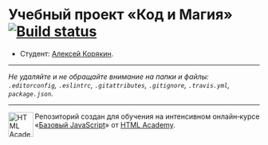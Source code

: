 # Учебный проект «Код и Магия» [![Build status][travis-image]][travis-url]

* Студент: [Алексей Корякин](https://up.htmlacademy.ru/javascript/12/user/368101).

---

_Не удаляйте и не обращайте внимание на папки и файлы:_<br>
_`.editorconfig`, `.eslintrc`, `.gitattributes`, `.gitignore`, `.travis.yml`, `package.json`._

---

<a href="https://htmlacademy.ru/intensive/javascript"><img align="left" width="50" height="50" title="HTML Academy" src="https://up.htmlacademy.ru/static/img/intensive/javascript/logo-for-github.svg"></a>

Репозиторий создан для обучения на интенсивном онлайн‑курсе «[Базовый JavaScript](https://htmlacademy.ru/intensive/javascript)» от [HTML Academy](https://htmlacademy.ru).

[travis-image]: https://travis-ci.org/htmlacademy-javascript/368101-code-and-magick.svg?branch=master
[travis-url]: https://travis-ci.org/htmlacademy-javascript/368101-code-and-magick
